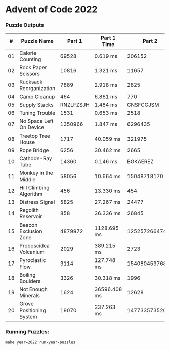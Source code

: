 <h1>Advent of Code 2022</h1>
<h3>Puzzle Outputs</h3>
<table>

<thead>

<tr><th>#  </th><th>Puzzle Name             </th><th>Part 1   </th><th>Part 1 Time  </th><th>Part 2        </th><th>Part 2 Time  </th><th>Tests  </th><th>Tests Time   </th></tr>

</thead>

<tbody>

<tr><td>01 </td><td>Calorie Counting        </td><td>69528    </td><td>0.619 ms     </td><td>206152        </td><td>0.613 ms     </td><td>2      </td><td>0.024 ms     </td></tr>

<tr><td>02 </td><td>Rock Paper Scissors     </td><td>10816    </td><td>1.321 ms     </td><td>11657         </td><td>1.906 ms     </td><td>2      </td><td>4.347 ms     </td></tr>

<tr><td>03 </td><td>Rucksack Reorganization </td><td>7889     </td><td>2.918 ms     </td><td>2825          </td><td>2.246 ms     </td><td>2      </td><td>6.203 ms     </td></tr>

<tr><td>04 </td><td>Camp Cleanup            </td><td>464      </td><td>6.861 ms     </td><td>770           </td><td>8.530 ms     </td><td>2      </td><td>18.029 ms    </td></tr>

<tr><td>05 </td><td>Supply Stacks           </td><td>RNZLFZSJH</td><td>1.484 ms     </td><td>CNSFCGJSM     </td><td>1.223 ms     </td><td>2      </td><td>3.568 ms     </td></tr>

<tr><td>06 </td><td>Tuning Trouble          </td><td>1531     </td><td>0.653 ms     </td><td>2518          </td><td>2.059 ms     </td><td>6      </td><td>2.988 ms     </td></tr>

<tr><td>07 </td><td>No Space Left On Device </td><td>1350966  </td><td>1.847 ms     </td><td>6296435       </td><td>1.959 ms     </td><td>2      </td><td>4.157 ms     </td></tr>

<tr><td>08 </td><td>Treetop Tree House      </td><td>1717     </td><td>40.059 ms    </td><td>321975        </td><td>46.456 ms    </td><td>2      </td><td>92.677 ms    </td></tr>

<tr><td>09 </td><td>Rope Bridge             </td><td>6256     </td><td>30.462 ms    </td><td>2665          </td><td>136.982 ms   </td><td>3      </td><td>159.541 ms   </td></tr>

<tr><td>10 </td><td>Cathode-Ray Tube        </td><td>14360    </td><td>0.146 ms     </td><td>BGKAEREZ      </td><td>0.099 ms     </td><td>2      </td><td>0.415 ms     </td></tr>

<tr><td>11 </td><td>Monkey in the Middle    </td><td>58056    </td><td>10.664 ms    </td><td>15048718170   </td><td>6261.284 ms  </td><td>2      </td><td>7445.612 ms  </td></tr>

<tr><td>12 </td><td>Hill Climbing Algorithm </td><td>456      </td><td>13.330 ms    </td><td>454           </td><td>2521.608 ms  </td><td>2      </td><td>2393.856 ms  </td></tr>

<tr><td>13 </td><td>Distress Signal         </td><td>5825     </td><td>27.267 ms    </td><td>24477         </td><td>30.143 ms    </td><td>2      </td><td>121.822 ms   </td></tr>

<tr><td>14 </td><td>Regolith Reservoir      </td><td>858      </td><td>36.336 ms    </td><td>26845         </td><td>1427.377 ms  </td><td>2      </td><td>1580.734 ms  </td></tr>

<tr><td>15 </td><td>Beacon Exclusion Zone   </td><td>4879972  </td><td>1128.695 ms  </td><td>12525726647448</td><td>101.262 ms   </td><td>2      </td><td>1622.720 ms  </td></tr>

<tr><td>16 </td><td>Proboscidea Volcanium   </td><td>2029     </td><td>389.215 ms   </td><td>2723          </td><td>252434.805 ms</td><td>2      </td><td>250563.346 ms</td></tr>

<tr><td>17 </td><td>Pyroclastic Flow        </td><td>3114     </td><td>127.748 ms   </td><td>1540804597682 </td><td>290.894 ms   </td><td>2      </td><td>709.900 ms   </td></tr>

<tr><td>18 </td><td>Boiling Boulders        </td><td>3326     </td><td>30.318 ms    </td><td>1996          </td><td>122.138 ms   </td><td>2      </td><td>133.199 ms   </td></tr>

<tr><td>19 </td><td>Not Enough Minerals     </td><td>1624     </td><td>36596.408 ms </td><td>12628         </td><td>61783.858 ms </td><td>2      </td><td>239874.986 ms</td></tr>

<tr><td>20 </td><td>Grove Positioning System</td><td>19070    </td><td>337.263 ms   </td><td>14773357352059</td><td>5619.375 ms  </td><td>2      </td><td>7258.755 ms  </td></tr>

</tbody>

</table>

<h3>Running Puzzles:</h3>
<p><code>make year=2022 run-year-puzzles</code></p>